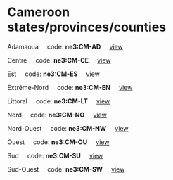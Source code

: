 # Cameroon states/provinces/counties
Adamaoua&nbsp;&nbsp;&nbsp;&nbsp;&nbsp;code: **ne3:CM-AD**&nbsp;&nbsp;&nbsp;&nbsp;&nbsp;[view](../../export/geojson/medium/ne3/cm/ad.geojson)&nbsp;&nbsp;&nbsp;&nbsp;&nbsp;


Centre&nbsp;&nbsp;&nbsp;&nbsp;&nbsp;code: **ne3:CM-CE**&nbsp;&nbsp;&nbsp;&nbsp;&nbsp;[view](../../export/geojson/medium/ne3/cm/ce.geojson)&nbsp;&nbsp;&nbsp;&nbsp;&nbsp;


Est&nbsp;&nbsp;&nbsp;&nbsp;&nbsp;code: **ne3:CM-ES**&nbsp;&nbsp;&nbsp;&nbsp;&nbsp;[view](../../export/geojson/medium/ne3/cm/es.geojson)&nbsp;&nbsp;&nbsp;&nbsp;&nbsp;


Extrême-Nord&nbsp;&nbsp;&nbsp;&nbsp;&nbsp;code: **ne3:CM-EN**&nbsp;&nbsp;&nbsp;&nbsp;&nbsp;[view](../../export/geojson/medium/ne3/cm/en.geojson)&nbsp;&nbsp;&nbsp;&nbsp;&nbsp;


Littoral&nbsp;&nbsp;&nbsp;&nbsp;&nbsp;code: **ne3:CM-LT**&nbsp;&nbsp;&nbsp;&nbsp;&nbsp;[view](../../export/geojson/medium/ne3/cm/lt.geojson)&nbsp;&nbsp;&nbsp;&nbsp;&nbsp;


Nord&nbsp;&nbsp;&nbsp;&nbsp;&nbsp;code: **ne3:CM-NO**&nbsp;&nbsp;&nbsp;&nbsp;&nbsp;[view](../../export/geojson/medium/ne3/cm/no.geojson)&nbsp;&nbsp;&nbsp;&nbsp;&nbsp;


Nord-Ouest&nbsp;&nbsp;&nbsp;&nbsp;&nbsp;code: **ne3:CM-NW**&nbsp;&nbsp;&nbsp;&nbsp;&nbsp;[view](../../export/geojson/medium/ne3/cm/nw.geojson)&nbsp;&nbsp;&nbsp;&nbsp;&nbsp;


Ouest&nbsp;&nbsp;&nbsp;&nbsp;&nbsp;code: **ne3:CM-OU**&nbsp;&nbsp;&nbsp;&nbsp;&nbsp;[view](../../export/geojson/medium/ne3/cm/ou.geojson)&nbsp;&nbsp;&nbsp;&nbsp;&nbsp;


Sud&nbsp;&nbsp;&nbsp;&nbsp;&nbsp;code: **ne3:CM-SU**&nbsp;&nbsp;&nbsp;&nbsp;&nbsp;[view](../../export/geojson/medium/ne3/cm/su.geojson)&nbsp;&nbsp;&nbsp;&nbsp;&nbsp;


Sud-Ouest&nbsp;&nbsp;&nbsp;&nbsp;&nbsp;code: **ne3:CM-SW**&nbsp;&nbsp;&nbsp;&nbsp;&nbsp;[view](../../export/geojson/medium/ne3/cm/sw.geojson)&nbsp;&nbsp;&nbsp;&nbsp;&nbsp;

